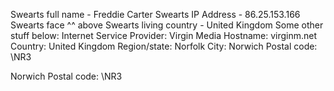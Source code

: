
Swearts full name - Freddie Carter
Swearts IP Address - 86.25.153.166
Swearts face ^^ above
Swearts living country - United Kingdom
Some other stuff below:
Internet Service Provider:
Virgin Media
Hostname:
virginm.net
Country:
United Kingdom
Region/state:
Norfolk
City:
Norwich
Postal code:
\NR3

Norwich
Postal code:
\NR3
